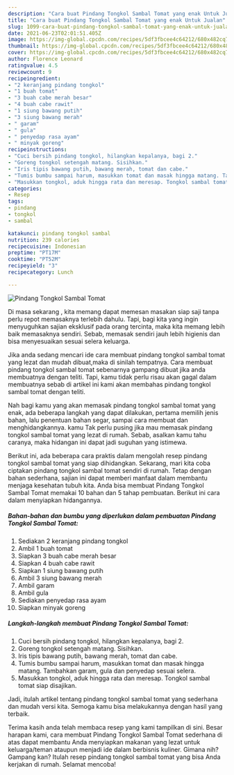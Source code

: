 ```yaml
---
description: "Cara buat Pindang Tongkol Sambal Tomat yang enak Untuk Jualan"
title: "Cara buat Pindang Tongkol Sambal Tomat yang enak Untuk Jualan"
slug: 1099-cara-buat-pindang-tongkol-sambal-tomat-yang-enak-untuk-jualan
date: 2021-06-23T02:01:51.405Z
image: https://img-global.cpcdn.com/recipes/5df3fbcee4c64212/680x482cq70/pindang-tongkol-sambal-tomat-foto-resep-utama.jpg
thumbnail: https://img-global.cpcdn.com/recipes/5df3fbcee4c64212/680x482cq70/pindang-tongkol-sambal-tomat-foto-resep-utama.jpg
cover: https://img-global.cpcdn.com/recipes/5df3fbcee4c64212/680x482cq70/pindang-tongkol-sambal-tomat-foto-resep-utama.jpg
author: Florence Leonard
ratingvalue: 4.5
reviewcount: 9
recipeingredient:
- "2 keranjang pindang tongkol"
- "1 buah tomat"
- "3 buah cabe merah besar"
- "4 buah cabe rawit"
- "1 siung bawang putih"
- "3 siung bawang merah"
- " garam"
- " gula"
- " penyedap rasa ayam"
- " minyak goreng"
recipeinstructions:
- "Cuci bersih pindang tongkol, hilangkan kepalanya, bagi 2."
- "Goreng tongkol setengah matang. Sisihkan."
- "Iris tipis bawang putih, bawang merah, tomat dan cabe."
- "Tumis bumbu sampai harum, masukkan tomat dan masak hingga matang. Tambahkan garam, gula dan penyedap sesuai selera."
- "Masukkan tongkol, aduk hingga rata dan meresap. Tongkol sambal tomat siap disajikan."
categories:
- Resep
tags:
- pindang
- tongkol
- sambal

katakunci: pindang tongkol sambal 
nutrition: 239 calories
recipecuisine: Indonesian
preptime: "PT17M"
cooktime: "PT52M"
recipeyield: "3"
recipecategory: Lunch

---
```



![Pindang Tongkol Sambal Tomat](https://img-global.cpcdn.com/recipes/5df3fbcee4c64212/680x482cq70/pindang-tongkol-sambal-tomat-foto-resep-utama.jpg)

Di masa  sekarang , kita memang dapat memesan masakan siap saji tanpa perlu repot memasaknya terlebih dahulu. Tapi, bagi kita yang ingin menyuguhkan sajian eksklusif pada orang tercinta, maka kita memang lebih baik memasaknya sendiri. Sebab, memasak sendiri jauh lebih higienis dan bisa menyesuaikan sesuai selera keluarga.

Jika anda sedang mencari ide cara membuat pindang tongkol sambal tomat yang lezat dan mudah dibuat,maka di sinilah tempatnya. Cara membuat pindang tongkol sambal tomat  sebenarnya gampang dibuat jika anda membuatnya dengan teliti. Tapi, kamu tidak perlu risau akan gagal dalam membuatnya 
sebab di artikel ini kami akan membahas pindang tongkol sambal tomat dengan teliti.  



Nah bagi kamu yang akan memasak pindang tongkol sambal tomat yang enak, ada beberapa langkah yang dapat dilakukan, pertama memilih jenis bahan, lalu penentuan bahan segar, sampai cara membuat dan menghidangkannya. kamu Tak perlu pusing jika mau memasak pindang tongkol sambal tomat yang lezat di rumah. Sebab, asalkan kamu  tahu caranya, maka hidangan ini dapat jadi suguhan yang istimewa.

Berikut ini, ada beberapa cara praktis  dalam mengolah resep pindang tongkol sambal tomat yang siap dihidangkan. Sekarang, mari kita coba ciptakan pindang tongkol sambal tomat sendiri di rumah. Tetap dengan bahan sederhana, sajian ini dapat memberi manfaat dalam membantu menjaga kesehatan tubuh kita. Anda bisa membuat Pindang Tongkol Sambal Tomat memakai 10 bahan dan 5 tahap pembuatan. Berikut ini cara dalam menyiapkan hidangannya.

<!--inarticleads1-->

##### Bahan-bahan dan bumbu yang diperlukan dalam pembuatan Pindang Tongkol Sambal Tomat:

1. Sediakan 2 keranjang pindang tongkol
1. Ambil 1 buah tomat
1. Siapkan 3 buah cabe merah besar
1. Siapkan 4 buah cabe rawit
1. Siapkan 1 siung bawang putih
1. Ambil 3 siung bawang merah
1. Ambil  garam
1. Ambil  gula
1. Sediakan  penyedap rasa ayam
1. Siapkan  minyak goreng




<!--inarticleads2-->

##### Langkah-langkah membuat Pindang Tongkol Sambal Tomat:

1. Cuci bersih pindang tongkol, hilangkan kepalanya, bagi 2.
1. Goreng tongkol setengah matang. Sisihkan.
1. Iris tipis bawang putih, bawang merah, tomat dan cabe.
1. Tumis bumbu sampai harum, masukkan tomat dan masak hingga matang. Tambahkan garam, gula dan penyedap sesuai selera.
1. Masukkan tongkol, aduk hingga rata dan meresap. Tongkol sambal tomat siap disajikan.




Jadi, itulah artikel tentang  pindang tongkol sambal tomat  yang sederhana dan mudah versi kita. Semoga kamu bisa melakukannya dengan hasil yang terbaik. 

Terima kasih anda telah membaca resep yang kami tampilkan di sini. Besar harapan kami, cara membuat  Pindang Tongkol Sambal Tomat sederhana di atas dapat membantu Anda menyiapkan makanan yang lezat untuk keluarga/teman ataupun menjadi ide dalam berbisnis kuliner. Gimana nih? Gampang kan? Itulah resep pindang tongkol sambal tomat yang bisa Anda kerjakan di rumah. Selamat mencoba!

